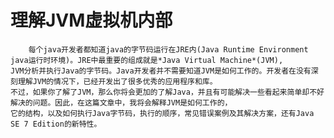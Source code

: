 # 理解JVM虚拟机内部
        每个java开发者都知道java的字节码运行在JRE内(Java Runtime Environment  java运行时环境)。JRE中最重要的组成就是*Java Virtual Machine*(JVM),
    JVM分析并执行Java的字节码。Java开发者并不需要知道JVM是如何工作的。开发者在没有深刻理解JVM的情况下，已经开发出了很多优秀的应用程序和库。
    不过，如果你了解了JVM，那么你将会更加的了解Java，并且有可能解决一些看起来简单却不好解决的问题。因此，在这篇文章中，我将会解释JVM是如何工作的，
    它的结构，以及如何执行Java字节码，执行的顺序，常见错误案例及其解决方案，还有Java SE 7 Edition的新特性。
